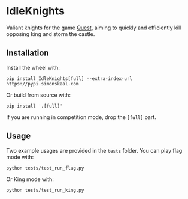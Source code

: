 # IdleKnights

Valiant knights for the game [Quest](https://github.com/nvaytet/quest), aiming to quickly and efficiently kill opposing king and storm the castle.

## Installation

Install the wheel with:

```
pip install IdleKnights[full] --extra-index-url https://pypi.simonskaal.com
```

Or build from source with:

```
pip install '.[full]'
```

If you are running in competition mode, drop the `[full]` part.

## Usage

Two example usages are provided in the `tests` folder. You can play flag mode with:

```
python tests/test_run_flag.py
```

Or King mode with:

```
python tests/test_run_king.py
```

